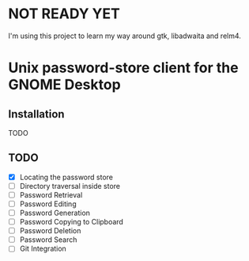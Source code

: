 # NOT READY YET

I'm using this project to learn my way around gtk, libadwaita and relm4.

# Unix password-store client for the GNOME Desktop

## Installation
TODO

## TODO

  - [x] Locating the password store
  - [ ] Directory traversal inside store
  - [ ] Password Retrieval
  - [ ] Password Editing
  - [ ] Password Generation
  - [ ] Password Copying to Clipboard
  - [ ] Password Deletion
  - [ ] Password Search
  - [ ] Git Integration